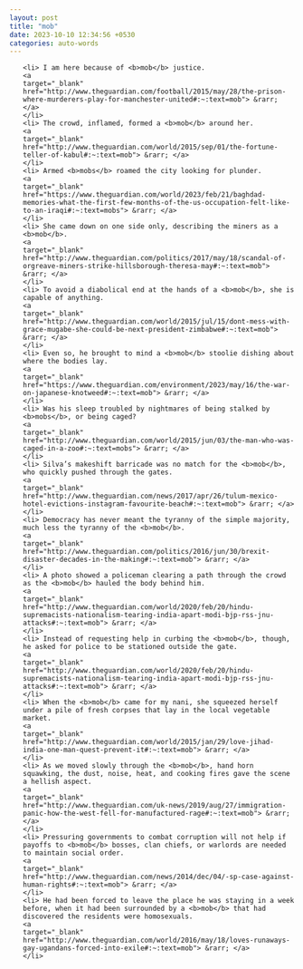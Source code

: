 ```yaml
---
layout: post
title: "mob"
date: 2023-10-10 12:34:56 +0530
categories: auto-words
---
```

<ol>

    <li> I am here because of <b>mob</b> justice.
    <a 
    target="_blank" 
    href="http://www.theguardian.com/football/2015/may/28/the-prison-where-murderers-play-for-manchester-united#:~:text=mob"> &rarr; </a>
    </li>
    <li> The crowd, inflamed, formed a <b>mob</b> around her.
    <a 
    target="_blank" 
    href="http://www.theguardian.com/world/2015/sep/01/the-fortune-teller-of-kabul#:~:text=mob"> &rarr; </a>
    </li>
    <li> Armed <b>mobs</b> roamed the city looking for plunder.
    <a 
    target="_blank" 
    href="https://www.theguardian.com/world/2023/feb/21/baghdad-memories-what-the-first-few-months-of-the-us-occupation-felt-like-to-an-iraqi#:~:text=mobs"> &rarr; </a>
    </li>
    <li> She came down on one side only, describing the miners as a <b>mob</b>.
    <a 
    target="_blank" 
    href="http://www.theguardian.com/politics/2017/may/18/scandal-of-orgreave-miners-strike-hillsborough-theresa-may#:~:text=mob"> &rarr; </a>
    </li>
    <li> To avoid a diabolical end at the hands of a <b>mob</b>, she is capable of anything.
    <a 
    target="_blank" 
    href="http://www.theguardian.com/world/2015/jul/15/dont-mess-with-grace-mugabe-she-could-be-next-president-zimbabwe#:~:text=mob"> &rarr; </a>
    </li>
    <li> Even so, he brought to mind a <b>mob</b> stoolie dishing about where the bodies lay.
    <a 
    target="_blank" 
    href="https://www.theguardian.com/environment/2023/may/16/the-war-on-japanese-knotweed#:~:text=mob"> &rarr; </a>
    </li>
    <li> Was his sleep troubled by nightmares of being stalked by <b>mobs</b>, or being caged?
    <a 
    target="_blank" 
    href="http://www.theguardian.com/world/2015/jun/03/the-man-who-was-caged-in-a-zoo#:~:text=mobs"> &rarr; </a>
    </li>
    <li> Silva’s makeshift barricade was no match for the <b>mob</b>, who quickly pushed through the gates.
    <a 
    target="_blank" 
    href="http://www.theguardian.com/news/2017/apr/26/tulum-mexico-hotel-evictions-instagram-favourite-beach#:~:text=mob"> &rarr; </a>
    </li>
    <li> Democracy has never meant the tyranny of the simple majority, much less the tyranny of the <b>mob</b>.
    <a 
    target="_blank" 
    href="http://www.theguardian.com/politics/2016/jun/30/brexit-disaster-decades-in-the-making#:~:text=mob"> &rarr; </a>
    </li>
    <li> A photo showed a policeman clearing a path through the crowd as the <b>mob</b> hauled the body behind him.
    <a 
    target="_blank" 
    href="http://www.theguardian.com/world/2020/feb/20/hindu-supremacists-nationalism-tearing-india-apart-modi-bjp-rss-jnu-attacks#:~:text=mob"> &rarr; </a>
    </li>
    <li> Instead of requesting help in curbing the <b>mob</b>, though, he asked for police to be stationed outside the gate.
    <a 
    target="_blank" 
    href="http://www.theguardian.com/world/2020/feb/20/hindu-supremacists-nationalism-tearing-india-apart-modi-bjp-rss-jnu-attacks#:~:text=mob"> &rarr; </a>
    </li>
    <li> When the <b>mob</b> came for my nani, she squeezed herself under a pile of fresh corpses that lay in the local vegetable market.
    <a 
    target="_blank" 
    href="http://www.theguardian.com/world/2015/jan/29/love-jihad-india-one-man-quest-prevent-it#:~:text=mob"> &rarr; </a>
    </li>
    <li> As we moved slowly through the <b>mob</b>, hand horn squawking, the dust, noise, heat, and cooking fires gave the scene a hellish aspect.
    <a 
    target="_blank" 
    href="http://www.theguardian.com/uk-news/2019/aug/27/immigration-panic-how-the-west-fell-for-manufactured-rage#:~:text=mob"> &rarr; </a>
    </li>
    <li> Pressuring governments to combat corruption will not help if payoffs to <b>mob</b> bosses, clan chiefs, or warlords are needed to maintain social order.
    <a 
    target="_blank" 
    href="http://www.theguardian.com/news/2014/dec/04/-sp-case-against-human-rights#:~:text=mob"> &rarr; </a>
    </li>
    <li> He had been forced to leave the place he was staying in a week before, when it had been surrounded by a <b>mob</b> that had discovered the residents were homosexuals.
    <a 
    target="_blank" 
    href="http://www.theguardian.com/world/2016/may/18/loves-runaways-gay-ugandans-forced-into-exile#:~:text=mob"> &rarr; </a>
    </li>